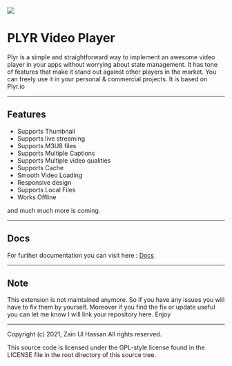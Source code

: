 ![](https://kodular-community.s3.dualstack.eu-west-1.amazonaws.com/optimized/3X/2/0/208a746df40a9b5ddd5bb6582259248f8d966b81_2_690x388.jpeg)

# PLYR Video Player
Plyr is a simple and straightforward way to implement an awesome video player in your apps without worrying about state management. It has tone of features that make it stand out against other players in the market. You can freely use it in your personal &amp; commercial projects. It is based on Plyr.io
*****
## Features

* Supports Thumbnail
* Supports live streaming
* Supports M3U8 files
* Supports Multiple Captions
* Supports Multiple video qualities
* Supports Cache
* Smooth Video Loading
* Responsive design
* Supports Local Files
* Works Offline

and much much more is coming.

*****

## Docs
For further documentation you can visit here :
<a href="https://community.kodular.io/t/huge-update-2-0-plyr-video-player-custom-design-qualities-captions-thumbnail-attaractive-ui/112735">Docs</a>

*****

## Note
This extension is not maintained anymore. So if you have any issues you will have to fix them by yourself. Moreover if you find the fix or update useful you can let me know I will link your repository here. Enjoy

*****
Copyright (c) 2021, Zain Ul Hassan
All rights reserved.

This source code is licensed under the GPL-style license found in the
LICENSE file in the root directory of this source tree. 
